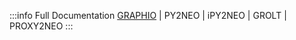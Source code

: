 :::info Full Documentation
[GRAPHIO](https://graphio.readthedocs.io/en/latest/) | PY2NEO | iPY2NEO | GROLT | PROXY2NEO
:::
